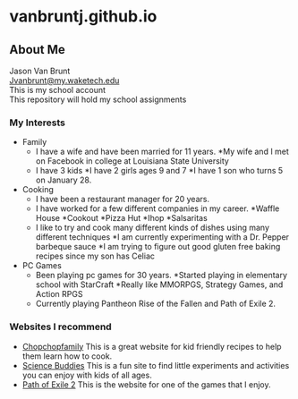 # vanbruntj.github.io
## About Me
Jason Van Brunt<br/>
Jvanbrunt@my.waketech.edu<br/>
This is my school account<br/>
This repository will hold my school assignments<br/>
### My Interests
* Family
	* I have a wife and have been married for 11 years.
	 *My wife and I met on Facebook in college at Louisiana State University
	* I have 3 kids
	 *I have 2 girls ages 9 and 7
	 *I have 1 son who turns 5 on January 28.
* Cooking
	* I have been a restaurant manager for 20 years.
	* I have worked for a few different companies in my career.
	 *Waffle House
	 *Cookout
	 *Pizza Hut
	 *Ihop
	 *Salsaritas
	* I like to try and cook many different kinds of dishes using many different techniques
	 *I am currently experimenting with a Dr. Pepper barbeque sauce
	 *I am trying to figure out good gluten free baking recipes since my son has Celiac
* PC Games
	* Been playing pc games for 30 years.
	 *Started playing in elementary school with StarCraft
	 *Really like MMORPGS, Strategy Games, and Action RPGS
	* Currently playing Pantheon Rise of the Fallen and Path of Exile 2.

### Websites I recommend
+	[Chopchopfamily](https://www.chopchopfamily.org/recipes/) This is a great website for kid friendly recipes to help them learn how to cook.
+	[Science Buddies](https://www.sciencebuddies.org/) This is a fun site to find little experiments and activities you can enjoy with kids of all ages.
+	[Path of Exile 2](https://pathofexile2.com/home) This is the website for one of the games that I enjoy.
	

